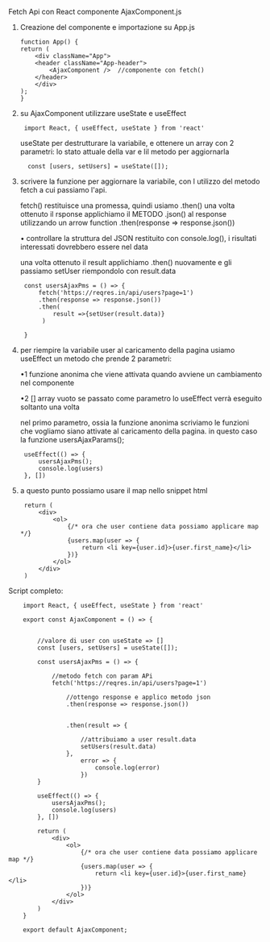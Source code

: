 Fetch Api con React componente AjaxComponent.js

 1. Creazione del componente e importazione su App.js

        function App() {
        return (
            <div className="App">
            <header className="App-header">
                <AjaxComponent />  //componente con fetch() 
            </header>
            </div>
        );
        }

2. su AjaxComponent utilizzare useState e useEffect

        import React, { useEffect, useState } from 'react'

    useState per destrutturare la variabile, e ottenere un array con
    2 parametri: lo stato attuale della var e lil metodo per aggiornarla
         
         const [users, setUsers] = useState([]);

3. scrivere la funzione per aggiornare la variabile, con l utilizzo del 
   metodo  fetch a cui passiamo l'api.

   fetch() restituisce una promessa, quindi usiamo .then()
   una volta ottenuto il rsponse applichiamo il METODO .json() al response
   utilizzando un arrow function  .then(response => response.json())

   • controllare la struttura del JSON restituito con console.log(), i risultati
   interessati dovrebbero essere nel data

   una volta ottenuto il result applichiamo .then() nuovamente e gli passiamo 
   setUser riempondolo con result.data



        const usersAjaxPms = () => {
            fetch('https://reqres.in/api/users?page=1')
            .then(response => response.json())
            .then(
                result =>{setUser(result.data)}
             )

        }

4. per riempire la variabile user al caricamento della pagina usiamo useEffect
     un metodo che prende 2 parametri:
     
     •1 funzione anonima che viene attivata quando avviene un cambiamento 
     nel componente

     •2 [] array vuoto se passato come parametro lo useEffect verrà eseguito soltanto una volta 

    nel primo parametro, ossia la funzione anonima scriviamo le funzioni che 
    vogliamo siano attivate al caricamento della pagina. in questo caso la funzione usersAjaxParams();

        useEffect(() => {
            usersAjaxPms();
            console.log(users)
        }, [])

5. a questo punto possiamo usare il map nello snippet html

        return (
            <div>
                <ol>
                    {/* ora che user contiene data possiamo applicare map */}
                    {users.map(user => {
                        return <li key={user.id}>{user.first_name}</li>
                    })}
                </ol>
            </div>
        )


Script completo:

        import React, { useEffect, useState } from 'react'

        export const AjaxComponent = () => {


            //valore di user con useState => []
            const [users, setUsers] = useState([]);

            const usersAjaxPms = () => {

                //metodo fetch con param APi
                fetch('https://reqres.in/api/users?page=1')

                    //ottengo response e applico metodo json
                    .then(response => response.json())


                    .then(result => {

                        //attribuiamo a user result.data
                        setUsers(result.data)
                    },
                        error => {
                            console.log(error)
                        })
            }

            useEffect(() => {
                usersAjaxPms();
                console.log(users)
            }, [])

            return (
                <div>
                    <ol>
                        {/* ora che user contiene data possiamo applicare map */}
                        {users.map(user => {
                            return <li key={user.id}>{user.first_name}</li>
                        })}
                    </ol>
                </div>
            )
        }

        export default AjaxComponent;